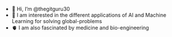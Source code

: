 - 👋 Hi, I’m @thegitguru30
- 👀 I am interested in the different applications of AI and Machine Learning for solving global-problems
- 🫀 I am also fascinated by medicine and bio-engineering

<!---
thegitguru30/thegitguru30 is a ✨ special ✨ repository because its `README.md` (this file) appears on your GitHub profile.
You can click the Preview link to take a look at your changes.
--->
